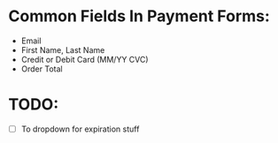 # Common Fields In Payment Forms:

-   Email
-   First Name, Last Name
-   Credit or Debit Card (MM/YY CVC)
-   Order Total

# TODO:

-   [ ] To dropdown for expiration stuff
